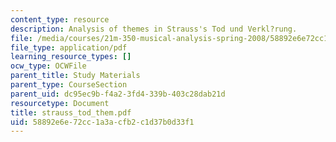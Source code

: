 ```yaml
---
content_type: resource
description: Analysis of themes in Strauss's Tod und Verkl?rung.
file: /media/courses/21m-350-musical-analysis-spring-2008/58892e6e72cc1a3acfb2c1d37b0d33f1_strauss_tod_them.pdf
file_type: application/pdf
learning_resource_types: []
ocw_type: OCWFile
parent_title: Study Materials
parent_type: CourseSection
parent_uid: dc95ec9b-f4a2-3fd4-339b-403c28dab21d
resourcetype: Document
title: strauss_tod_them.pdf
uid: 58892e6e-72cc-1a3a-cfb2-c1d37b0d33f1
---
```

